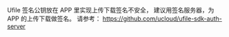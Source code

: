   Ufile 签名公钥放在 APP 里实现上传下载签名不安全， 建议用签名服务器，为APP 的上传下载做签名。
  请参考： https://github.com/ucloud/ufile-sdk-auth-server
